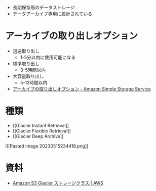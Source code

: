 - 長期保存用のデータストレージ
- データアーカイブ専用に設計されている

# アーカイブの取り出しオプション
- 迅速取り出し
	- 1-5分以内に使用可能になる
- 標準取り出し
	- 3-5時間以内
 - 大容量取り出し
	 - 5-12時間以内
- [アーカイブの取り出しオプション - Amazon Simple Storage Service](https://docs.aws.amazon.com/ja_jp/AmazonS3/latest/userguide/restoring-objects-retrieval-options.html)

# 種類
- [[Glacier Instant Retrieval]]
- [[Glacier Flexible Retrieval]]
- [[Glacier Deep Archive]]

![[Pasted image 20230515234418.png]]

# 資料
- [Amazon S3 Glacier ストレージクラス | AWS](https://aws.amazon.com/jp/s3/storage-classes/glacier/)